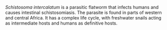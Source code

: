 *Schistosoma intercalatum* is a parasitic flatworm that infects humans and causes intestinal schistosomiasis. The parasite is found in parts of western and central Africa. It has a complex life cycle, with freshwater snails acting as intermediate hosts and humans as definitive hosts. 
